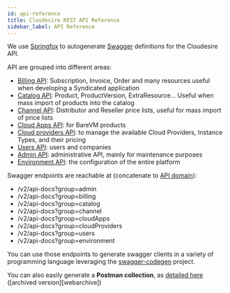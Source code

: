 ```yaml
---
id: api-reference
title: Cloudesire REST API Reference
sidebar_label: API Reference
---
```


We use [Springfox](https://github.com/springfox/springfox) to autogenerate
[Swagger](https://swagger.io/) definitions for the Cloudesire API.

API are grouped into different areas:

* [Billing API](/redoc/billing.html): Subscription, Invoice, Order and many
  resources useful when developing a Syndicated application
* [Catalog API](/redoc/catalog.html): Product, ProductVersion, ExtraResource...
  Useful when mass import of products into the catalog
* [Channel API](/redoc/channel.html): Distributor and Reseller price lists,
  useful for mass import of price lists
* [Cloud Apps API](/redoc/cloud-apps.html): for BareVM products
* [Cloud providers API](/redoc/cloud-providers.html): to manage the available
  Cloud Providers, Instance Types, and their pricing
* [Users API](/redoc/users.html): users and companies
* [Admin API](/redoc/admin.html): administrative API, mainly for maintenance
  purposes
* [Environment API](/redoc/environment.html): the configuration of the entire
  platform

Swagger endpoints are reachable at (concatenate to [API
domain](api.md#domains)):

* /v2/api-docs?group=admin
* /v2/api-docs?group=billing
* /v2/api-docs?group=catalog
* /v2/api-docs?group=channel
* /v2/api-docs?group=cloudApps
* /v2/api-docs?group=cloudProviders
* /v2/api-docs?group=users
* /v2/api-docs?group=environment

You can use those endpoints to generate swagger clients in a variety of
programming language leveraging the
[swagger-codegen](https://github.com/swagger-api/swagger-codegen) project.

You can also easily generate a **Postman collection**, as
[detailed here][swagger2postman] ([archived version][webarchive])

[swagger2postman]: https://medium.com/c-sharp-progarmming/convert-swagger-documentation-to-postman-collection-d67fc95c7b14
[archived version]: https://archive.ph/cVuoQ
